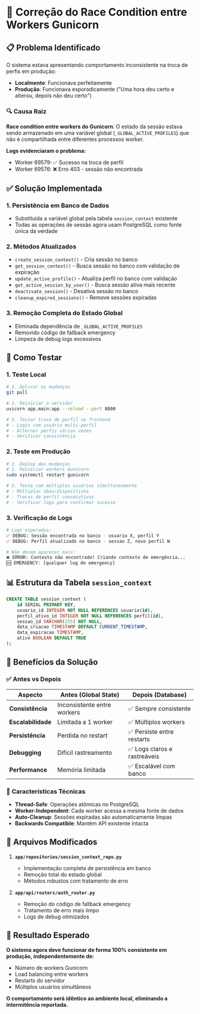 # 🔧 Correção do Race Condition entre Workers Gunicorn

## 📋 Problema Identificado

O sistema estava apresentando comportamento inconsistente na troca de perfis em produção:
- **Localmente**: Funcionava perfeitamente
- **Produção**: Funcionava esporadicamente ("Uma hora deu certo e alterou, depois não deu certo")

### 🔍 Causa Raiz
**Race condition entre workers do Gunicorn**: O estado da sessão estava sendo armazenado em uma variável global (`_GLOBAL_ACTIVE_PROFILES`) que não é compartilhada entre diferentes processos worker.

**Logs evidenciaram o problema:**
- Worker 69579: ✅ Sucesso na troca de perfil
- Worker 69576: ❌ Erro 403 - sessão não encontrada

## ✅ Solução Implementada

### 1. **Persistência em Banco de Dados**
- Substituída a variável global pela tabela `session_context` existente
- Todas as operações de sessão agora usam PostgreSQL como fonte única da verdade

### 2. **Métodos Atualizados**
- `create_session_context()` - Cria sessão no banco
- `get_session_context()` - Busca sessão no banco com validação de expiração
- `update_active_profile()` - Atualiza perfil no banco com validação
- `get_active_session_by_user()` - Busca sessão ativa mais recente
- `deactivate_session()` - Desativa sessão no banco
- `cleanup_expired_sessions()` - Remove sessões expiradas

### 3. **Remoção Completa do Estado Global**
- Eliminada dependência de `_GLOBAL_ACTIVE_PROFILES`
- Removido código de fallback emergency
- Limpeza de debug logs excessivos

## 🧪 Como Testar

### 1. **Teste Local**
```bash
# 1. Aplicar as mudanças
git pull

# 2. Reiniciar o servidor
uvicorn app.main:app --reload --port 8000

# 3. Testar troca de perfil no frontend
# - Login com usuário multi-perfil
# - Alternar perfis várias vezes
# - Verificar consistência
```

### 2. **Teste em Produção**
```bash
# 1. Deploy das mudanças
# 2. Reiniciar workers Gunicorn
sudo systemctl restart gunicorn

# 3. Teste com múltiplos usuários simultaneamente
# - Múltiplas abas/dispositivos
# - Trocas de perfil consecutivas
# - Verificar logs para confirmar sucesso
```

### 3. **Verificação de Logs**
```bash
# Logs esperados:
✅ DEBUG: Sessão encontrada no banco - usuario X, perfil Y
✅ DEBUG: Perfil atualizado no banco - sessao Z, novo perfil W

# Não devem aparecer mais:
❌ ERROR: Contexto não encontrado! Criando contexto de emergência...
🆘 EMERGENCY: [qualquer log de emergency]
```

## 📊 Estrutura da Tabela `session_context`

```sql
CREATE TABLE session_context (
    id SERIAL PRIMARY KEY,
    usuario_id INTEGER NOT NULL REFERENCES usuario(id),
    perfil_ativo_id INTEGER NOT NULL REFERENCES perfil(id),
    sessao_id VARCHAR(255) NOT NULL,
    data_criacao TIMESTAMP DEFAULT CURRENT_TIMESTAMP,
    data_expiracao TIMESTAMP,
    ativo BOOLEAN DEFAULT TRUE
);
```

## 🎯 Benefícios da Solução

### ✅ **Antes vs Depois**

| Aspecto | Antes (Global State) | Depois (Database) |
|---------|---------------------|-------------------|
| **Consistência** | Inconsistente entre workers | ✅ Sempre consistente |
| **Escalabilidade** | Limitada a 1 worker | ✅ Múltiplos workers |
| **Persistência** | Perdida no restart | ✅ Persiste entre restarts |
| **Debugging** | Difícil rastreamento | ✅ Logs claros e rastreáveis |
| **Performance** | Memória limitada | ✅ Escalável com banco |

### 🚀 **Características Técnicas**
- **Thread-Safe**: Operações atômicas no PostgreSQL
- **Worker-Independent**: Cada worker acessa a mesma fonte de dados
- **Auto-Cleanup**: Sessões expiradas são automaticamente limpas
- **Backwards Compatible**: Mantém API existente intacta

## 🔧 Arquivos Modificados

1. **`app/repositories/session_context_repo.py`**
   - Implementação completa de persistência em banco
   - Remoção total do estado global
   - Métodos robustos com tratamento de erro

2. **`app/api/routers/auth_router.py`**
   - Remoção do código de fallback emergency
   - Tratamento de erro mais limpo
   - Logs de debug otimizados

## 🎉 Resultado Esperado

**O sistema agora deve funcionar de forma 100% consistente em produção, independentemente de:**
- Número de workers Gunicorn
- Load balancing entre workers
- Restarts do servidor
- Múltiplos usuários simultâneos

**O comportamento será idêntico ao ambiente local, eliminando a intermitência reportada.**